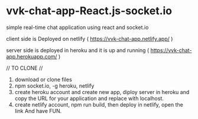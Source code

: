 # vvk-chat-app-React.js-socket.io
simple real-time chat application using react and socket.io 

client side is Deployed on netlify ( https://vvk-chat-app.netlify.app/ )

server side is deployed in heroku and it is up and running ( https://vvk-chat-app.herokuapp.com/ )

// TO CLONE //

1) download or clone files
2) npm socket.io, -g heroku, netlify 
3) create heroku account and create new app, diploy server in heroku and copy the URL for your application and replace with localhost.
4) create netlify account, npm run build, then deploy in netlify, open the link And have FUN.
